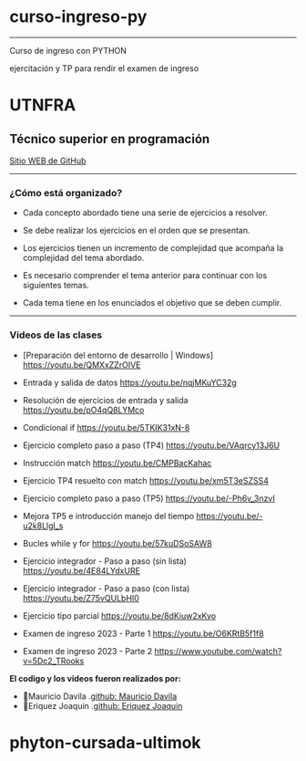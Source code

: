 # **curso-ingreso-py**
-----
Curso de ingreso con PYTHON

ejercitación y TP para rendir el examen de ingreso 
# **UTNFRA**
## **Técnico superior en programación**

[Sitio WEB de GitHub](http://www.sistemas-utnfra.com.ar/files/apunte-ingreso/Introduccion_Programacion_PY.pdf)




-----

### ¿Cómo está organizado?
 
* Cada concepto abordado tiene una serie de ejercicios a resolver. 

* Se debe realizar los ejercicios en el orden que se presentan.

* Los ejercicios tienen un incremento de complejidad que acompaña la complejidad del tema abordado.

* Es necesario comprender el tema anterior para continuar con los siguientes temas.

* Cada tema tiene en los enunciados el objetivo que se deben cumplir.

-----

  ### Videos de las clases
 
* [Preparación del entorno de desarrollo | Windows] https://youtu.be/QMXxZZrOIVE
  
* Entrada y salida de datos https://youtu.be/nqjMKuYC32g
  
* Resolución de ejercicios de entrada y salida https://youtu.be/pO4qQ8LYMco
  
* Condicional if https://youtu.be/5TKIK31xN-8
  
* Ejercicio completo paso a paso (TP4) https://youtu.be/VAqrcy13J6U
  
* Instrucción match https://youtu.be/CMPBacKahac
  
* Ejercicio TP4 resuelto con match https://youtu.be/xm5T3eSZSS4
  
* Ejercicio completo paso a paso (TP5) https://youtu.be/-Ph6v_3nzvI

* Mejora TP5 e introducción manejo del tiempo https://youtu.be/-u2k8Llgl_s

* Bucles while y for https://youtu.be/57kuDSoSAW8

* Ejercicio integrador - Paso a paso (sin lista) https://youtu.be/4E84LYdxURE

* Ejercicio integrador - Paso a paso (con lista) https://youtu.be/Z75vQULbHI0

* Ejercicio tipo parcial https://youtu.be/8dKiuw2xKyo

* Examen de ingreso 2023 - Parte 1 https://youtu.be/O6KRtB5f1f8

* Examen de ingreso 2023 - Parte 2  https://www.youtube.com/watch?v=5Dc2_TRooks

**El codigo y los videos fueron realizados por:**
* :muscle:Mauricio Davila .[github: Mauricio Davila](https://github.com/davilamr)
* :muscle:Eriquez Joaquin .[github: Eriquez Joaquin](https://github.com/joaquinenriquez)
# phyton-cursada-ultimok

